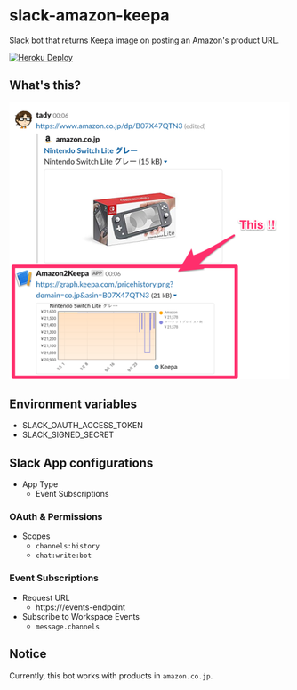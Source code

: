 # slack-amazon-keepa
Slack bot that returns Keepa image on posting an Amazon's product URL.

[![Heroku Deploy](https://www.herokucdn.com/deploy/button.png)](https://heroku.com/deploy?template=https://github.com/tadyjp/slack-amazon-keepa)


## What's this?

![](./images/readme-1.png)


## Environment variables
- SLACK_OAUTH_ACCESS_TOKEN
- SLACK_SIGNED_SECRET

## Slack App configurations

- App Type
  * Event Subscriptions

### OAuth & Permissions

- Scopes
  * `channels:history`
  * `chat:write:bot`

### Event Subscriptions

- Request URL
  * https://<host>/events-endpoint
- Subscribe to Workspace Events
  * `message.channels`

## Notice

Currently, this bot works with products in `amazon.co.jp`.

